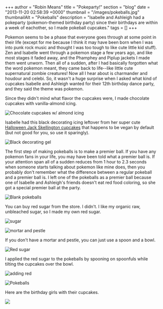 +++
author = "Robin Means"
title = "Pokeparty!"
section = "blog"
date = "2013-11-20 02:58:39 +0000"
thumbnail = "/images/pokeballs.jpg"
thumbnailAlt = "Pokeballs"
description = "Isabelle and Ashleigh had a pokeparty (pokemon-themed birthday party) since their birthdays are within a week of eachother, so I made pokeball cupcakes."
tags = []
+++

Pokemon seems to be a phase that everyone goes through at some point in their life (except for me because I think it may have been born when I was into punk rock music and thought I was too tough to like cute little kid stuff). Zen and Isabelle went through a pokemon stage a few years ago, and like most stages it faded away, and the Phamphey and Piplup jackets I made them went unworn. Then all of a sudden, after I had basically forgotten what the word pokemon meant, they came back to life--like little cute supernatural zombie creatures! Now all I hear about is charmander and houdour and celebi. So, it wasn't a huge surprise when I asked what kind of cupcakes Isabelle and Ashleigh wanted for their 12th birthday dance party, and they said the theme was pokemon.

Since they didn't mind what flavor the cupcakes were, I made chocolate cupcakes with vanilla-almond icing.

![Chocolate cupcakes w/ almond icing](/images/cupcakes.jpg)

Isabelle had this black decorating icing leftover from her super cute [Halloween Jack Skellington cupcakes](http://vegandollhouse.com/blog/halloween2013) that happens to be vegan by default (but not good for you, so use it sparingly).

![Black decorating gel](/images/black.jpg)

The first step of making pokeballs is to make a premier ball. If you have any pokemon fans in your life, you may have been told what a premier ball is. If your attention span all of a sudden reduces from 1 hour to 2.3 seconds when someone starts talking about pokemon like mine does, then you probably don't remember what the difference between a regular pokeball and a premier ball is. I left one of the pokeballs as a premier ball because one of Isabelle and Ashleigh's friends doesn't eat red food coloring, so she got a special premier ball at the party.

![Blank pokeballs](/images/white.jpg)

You can buy red sugar from the store. I didn't. I like my organic raw, unbleached sugar, so I made my own red sugar.

![sugar](/images/sugar.jpg)

![mortar and pestle](/images/dying-sugar.jpg)

If you don't have a mortar and pestle, you can just use a spoon and a bowl.

![Red sugar](/images/red-sugar.jpg)

I applied the red sugar to the pokeballs by spooning on spoonfuls while tilting the cupcakes over the bowl.

![adding red](/images/half-done.jpg)

![Pokeballs](/images/pokeballs.jpg)

Here are the birthday girls with their cupcakes.

![](/images/pokeparty.jpg)

